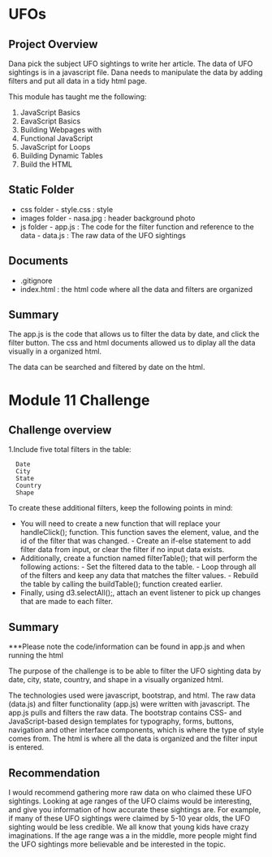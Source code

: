 # UFOs

## Project Overview 
Dana pick the subject UFO sightings to write her article. The data of UFO sightings is in a javascript file. Dana needs to manipulate the data by adding filters and put all data in a tidy html page.


This module has taught me the following:

1. JavaScript Basics
2. EavaScript Basics 
3. Building Webpages with 
4. Functional JavaScript 
5. JavaScript for Loops 
6. Building Dynamic Tables
7. Build the HTML 

## Static Folder
- css folder
        - style.css : style 
- images folder
        - nasa.jpg : header background photo
- js folder
        - app.js : The code for the filter function and reference to the data
        - data.js : The raw data of the UFO sightings

        
## Documents

- .gitignore
- index.html : the html code where all the data and filters are organized

## Summary

The app.js is the code that allows us to filter the data by date, and click the filter button. The css and html documents allowed us to diplay all the data visually in a organized html. 

The data can be searched and filtered by date on the html. 

# Module 11 Challenge 

## Challenge overview

1.Include five total filters in the table:

      Date
      City
      State
      Country
      Shape
To create these additional filters, keep the following points in mind:

- You will need to create a new function that will replace your handleClick(); function. This function saves the element, value, and the id of the filter that was changed.
      - Create an if-else statement to add filter data from input, or clear the filter if no input data exists.
- Additionally, create a function named filterTable(); that will perform the following actions:
      - Set the filtered data to the table.
      - Loop through all of the filters and keep any data that matches the filter values.
      - Rebuild the table by calling the buildTable(); function created earlier.
- Finally, using d3.selectAll();, attach an event listener to pick up changes that are made to each filter.

## Summary 
***Please note the code/information can be found in app.js and when running the html

The purpose of the challenge is to be able to filter the UFO sighting data by date, city, state, country, and shape in a visually organized html. 

The technologies used were javascript, bootstrap, and html. The raw data (data.js) and filter functionality (app.js) were written with javascript. The app.js pulls and filters the raw data. The bootstrap contains CSS- and JavaScript-based design templates for typography, forms, buttons, navigation and other interface components, which is where the type of style comes from. The html is where all the data is organized and the filter input is entered. 

## Recommendation

I would recommend gathering more raw data on who claimed these UFO sightings. Looking at age ranges of the UFO claims would be interesting, and give you information of how accurate these sightings are. For example, if many of these UFO sightings were claimed by 5-10 year olds, the UFO sighting would be less credible. We all know that young kids have crazy imaginations. If the age range was a in the middle, more people might find the UFO sightings more believable and be interested in the topic. 
